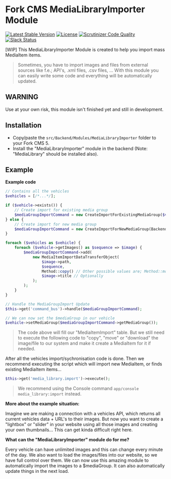 # Fork CMS MediaLibraryImporter Module

[![Latest Stable Version](https://poser.pugx.org/forkcms/fork-cms-module-media-library-importer/v/stable.svg)](https://packagist.org/packages/forkcms/fork-cms-module-media-library-importer)
[![License](https://poser.pugx.org/forkcms/forkcms/license.svg)](https://packagist.org/packages/forkcms/fork-cms-module-media-library-importer)
[![Scrutinizer Code Quality](https://scrutinizer-ci.com/g/forkcms/fork-cms-module-media-library-importer/badges/quality-score.png?b=master)](https://scrutinizer-ci.com/g/forkcms/fork-cms-module-media-library-importer/?branch=master)
[![Slack Status](https://fork-cms.herokuapp.com/badge.svg)](https://fork-cms.herokuapp.com/)

[WIP] This MediaLibraryImporter Module is created to help you import mass MediaItem items.

> Sometimes, you have to import images and files from external sources like f.e.; API's, .xml files, .csv files, ... With this module you can easily write some code and everything will be automatically updated.

## WARNING

Use at your own risk, this module isn't finished yet and still in development.

## Installation

* Copy/paste the `src/Backend/Modules/MediaLibraryImporter` folder to your Fork CMS 5.
* Install the "MediaLibraryImporter" module in the backend (Note: "MediaLibrary" should be installed also).

## Example

**Example code**

```php
// Contains all the vehicles
$vehicles = [/*...*/];

if ($vehicle->exists()) {
    // Create import for existing media group
    $mediaGroupImportCommand = new CreateImportForExistingMediaGroup($vehicle->getMediaGroup());
} else {
    // Create import for new media group
    $mediaGroupImportCommand = new CreateImportForNewMediaGroup(Backend\Modules\MediaLibrary\Domain\MediaGroup\Type::image());
}

foreach ($vehicles as $vehicle) {
    foreach ($vehicle->getImages() as $sequence => $image) {
        $mediaGroupImportCommand->add(
            new MediaItemImportDataTransferObject(
                $image->path,
                $sequence,
                Method::copy() // Other possible values are; Method::move() or Method::download(),
                $image->title // Optionally
            );
        );
    }
}

// Handle the MediaGroupImport Update
$this->get('command_bus')->handle($mediaGroupImportCommand);

// We can now set the $mediaGroup in our vehicle
$vehicle->setMediaGroup($mediaGroupImportCommand->getMediaGroup());
```
> The code above will fill our "MediaItemImport" table. But we still need to execute the following code to "copy", "move" or "download" the image/file to our system and make it create a MediaItem for it if needed.

After all the vehicles import/sychronisation code is done.
Then we recommend executing the script which will import new MediaItem, or finds existing MediaItem items...
```php
$this->get('media_library.import')->execute();
```
> We recommend using the Console command `app/console media_library:import` instead.

**More about the example situation:**

Imagine we are making a connection with a vehicles API, which returns all current vehicles data + URL's to their images.
But now you want to create a "lightbox" or "slider" in your website using all those images and creating your own thumbnails... This can get kinda difficult right here.

**What can the "MediaLibraryImporter" module do for me?**

Every vehicle can have unlimited images and this can change every minute of the day.
We also want to load the images/files into our website, so we have full control over them.
We can now use this amazing module to automatically import the images to a $mediaGroup. It can also automatically update things in the next load.
